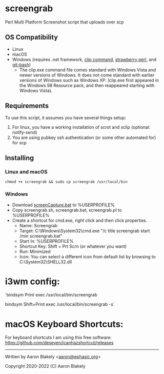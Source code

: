 # screengrab
Perl Multi Platform Screenshot script that uploads over scp

## OS Compatibility
- Linux
- macOS
- Windows (requires .net framework, [clip command](https://www.c3scripts.com/tutorials/msdos/clip.html), [strawberry perl](https://strawberryperl.com/), and [git-bash](https://git-scm.com/download/win))
  - The clip.exe command file comes standard with Windows Vista and newer versions of Windows. It does not come standard with earlier versions of Windows such as Windows XP. (clip.exe first appeared in the Windows 98 Resource pack, and then reappeared starting with Windows Vista).



## Requirements
To use this script, it assumes you have several things setup:
1. For linux, you have a working installation of scrot and xclip 
(optional: notify-send)
2. You are using pubkey ssh authentication (or some other automated for) 
for scp

## Installing
### Linux and macOS
`chmod +x screengrab
 && sudo cp screengrab /usr/local/bin`

### Windows
- Download 
[screenCapture.bat](https://raw.githubusercontent.com/npocmaka/batch.scripts/master/hybrids/.net/c/screenCapture.bat) 
to %USERPROFILE%
- Copy screengrab.sh, screengrab.bat, screengrab.pl to %USERPROFILE%
- Create a shortcut for cmd.exe, right click and then click properties.
    - Name: Screengrab
    - Target: C:\Windows\System32\cmd.exe "/c title screengrab start /min 
screengrab.bat"
    - Start In: %USERPROFILE%
    - Shortcut Key: Shift + Prt Scrn (or whatever you want)
    - Run: Minimized
    - Icon: You can select a different icon from default list by browsing to C:\System32\SHELL32.dll
    
# i3wm config:
  `bindsym Print exec /usr/local/bin/screengrab
  
  bindsym Shift+Print exec /usr/local/bin/screengrab -s`

# macOS Keyboard Shortcuts:
   For keyboard shortcuts I am using this free software:
     https://github.com/deseven/icanhazshortcut/releases

---
Written by Aaron Blakely <<aaron@ephasic.org>>

Copyright 2020-2022 (C) Aaron Blakely

